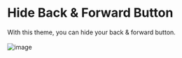 # Hide Back & Forward Button
With this theme, you can hide your back & forward button.
<br/><br/>
![image](https://github.com/user-attachments/assets/348eae5a-e97b-401f-9108-578a9679be74)
